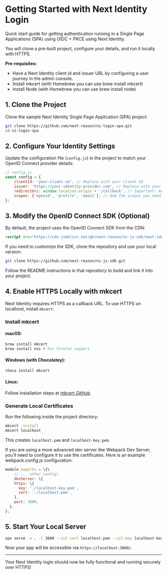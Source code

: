 # Getting Started with Next Identity Login

Quick start guide for getting authentication running in a Single Page Applications (SPA) using OIDC + PKCE using Next Identity. 

You will clone a pre-built project, configure your details, and run it locally with HTTPS. 

**Pre-requisites:** 
- Have a Next Identity client id and issuer URL by configuring a user journey in the admin console.
- Install mkcert (with Homebrew you can use brew install mkcert)
- Install Node (with Homebrew you can use brew install node)

## 1. Clone the Project

Clone the sample Next Identity Single Page Application (SPA) project:

```sh
git clone https://github.com/next-reason/ni-login-spa.git
cd ni-login-spa
```

## 2. Configure Your Identity Settings

Update the configuration file (`config.js`) in the project to match your OpenID Connect provider details:

```javascript
// config.js
const config = {
    clientId: 'your-client-id', // Replace with your client ID
    issuer: 'https://your-identity-provider.com', // Replace with your issuer URL 
    redirectUri: window.location.origin + '/callback', // Important: Add a callback route
    scopes: ['openid', 'profile', 'email'], // Add the scopes you need
};
```

## 3. Modify the OpenID Connect SDK (Optional)

By default, the project uses the OpenID Connect SDK from the CDN:

```html
<script src="https://cdn.jsdelivr.net/gh/next-reason/ni-js-sdk/next-identity-client.js"></script>
```

If you need to customize the SDK, clone the repository and use your local version:

```sh
git clone https://github.com/next-reason/ni-js-sdk.git
```

Follow the README instructions in that repository to build and link it into your project.

## 4. Enable HTTPS Locally with mkcert

Next Identity requires HTTPS as a callback URL. To use HTTPS on localhost, install `mkcert`:

### Install mkcert

#### macOS:

```sh
brew install mkcert
brew install nss # For Firefox support
```

#### Windows (with Chocolatey):

```sh
choco install mkcert
```

#### Linux:

Follow installation steps at [mkcert GitHub](https://github.com/FiloSottile/mkcert).

### Generate Local Certificates

Run the following inside the project directory:

```sh
mkcert -install
mkcert localhost
```

This creates `localhost.pem` and `localhost-key.pem`.

If you are using a more advanced dev server like Webpack Dev Server, you'll need to configure it to use the certificates. Here is an example webpack.config.js configuration:

```javascript
module.exports = \{\
    // ... other config\
    devServer: \{
    https: \{
      key: './localhost-key.pem',
      cert: './localhost.pem',
    },
    port: 3000,
  },
};
```

## 5. Start Your Local Server

```sh
npx serve -s . -l 3000 --ssl-cert localhost.pem --ssl-key localhost-key.pem
```

Now your app will be accessible via `https://localhost:3000/`.

***

Your Next Identity login should now be fully functional and running securely over HTTPS!
